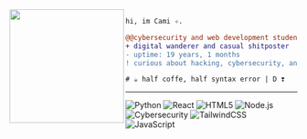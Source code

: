 <img align="left" height="200" src="https://media.giphy.com/media/ao9DUiTKH60XS/giphy.gif"/>

```diff
hi, im Cami ✧.

@@cybersecurity and web development student@@
+ digital wanderer and casual shitposter
- uptime: 19 years, 1 months
! curious about hacking, cybersecurity, and Python

# ☕ half coffe, half syntax error | D ❣
```
********

![Python](https://img.shields.io/badge/Python-000000?style=for-the-badge&logo=python&logoColor=ffdd54)
![React](https://img.shields.io/badge/React-000000?style=for-the-badge&logo=react&logoColor=61DAFB)
![HTML5](https://img.shields.io/badge/HTML5-000000?style=for-the-badge&logo=html5&logoColor=E34F26)
![Node.js](https://img.shields.io/badge/Node.js-000000?style=for-the-badge&logo=node.js&logoColor=339933)
![Cybersecurity](https://img.shields.io/badge/Cybersecurity-000000?style=for-the-badge&logo=kalilinux&logoColor=white)
![TailwindCSS](https://img.shields.io/badge/TailwindCSS-000000?style=for-the-badge&logo=tailwindcss&logoColor=38BDF8)
![JavaScript](https://img.shields.io/badge/JavaScript-000000?style=for-the-badge&logo=javascript&logoColor=F7DF1E)

















